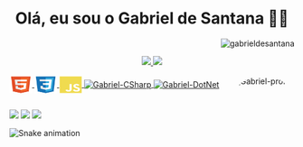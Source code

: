 <!-- ## Olá eu sou o Gabriel de Santana ;) -->
<h1 align="center">Olá, eu sou o Gabriel de Santana 👨‍💻</h1>

<p align="right"><img src="https://komarev.com/ghpvc/?username=gabrieldesantana&color=blue" alt="gabrieldesantana"/></p>

<div align="center">
  <a href="https://github.com/gabrieldesantana">
  <img height="180em" src="https://github-readme-stats.vercel.app/api?username=gabrieldesantana&show_icons=true&theme=dark&include_all_commits=true&count_private=true"/>
  <img height="180em" src="https://github-readme-stats.vercel.app/api/top-langs/?username=gabrieldesantana&layout=compact&langs_count=4&theme=dark"/>
</div>

<div style="display: inline_block"><br>

  <!--   HTML -->
  <img align="center" alt="Gabriel-HTML" height="30" width="40" src="https://raw.githubusercontent.com/devicons/devicon/master/icons/html5/html5-original.svg">
  <!--   CSS -->
  <img align="center" alt="Gabriel-CSS" height="30" width="40" src="https://raw.githubusercontent.com/devicons/devicon/master/icons/css3/css3-original.svg">
  <!--   JavaScript -->
  <img align="center" alt="Gabriel-Js" height="30" width="40" src="https://raw.githubusercontent.com/devicons/devicon/master/icons/javascript/javascript-plain.svg">
  <!--   Python -->
  <!--   <img align="center" alt="Gabriel-Python" height="30" width="40" src="https://raw.githubusercontent.com/devicons/devicon/master/icons/python/python-    original.svg"> -->
  <!--   CSharp -->
  <img align="center" alt="Gabriel-CSharp" height="30" width="40" src="https://cdn.jsdelivr.net/gh/devicons/devicon/icons/csharp/csharp-original.svg" />
  <!--   dotnet -->
  <img align="center" alt="Gabriel-DotNet" height="30" width="40" src="https://cdn.jsdelivr.net/gh/devicons/devicon/icons/dot-net/dot-net-original.svg" />         
    
  
  <img align="right" alt="Gabriel-profile" height="150" style="border-radius:50px;" src="https://media.discordapp.net/attachments/753788905425207378/967780337746866176/download20220400103251.png?width=406&height=406">
</div>
  
##
  
<div>
  <a href="https://instagram.com/_gabriellgs" target="_blank"><img src="https://img.shields.io/badge/-Instagram-%23E4405F?style=for-the-badge&logo=instagram&logoColor=white" target="_blank"></a>
  <a href = "mailto:gabrieldesantana.contato@gmail.com"><img src="https://img.shields.io/badge/-Gmail-%23333?style=for-the-badge&logo=gmail&logoColor=white" target="_blank"></a>
  <a href="https://www.linkedin.com/in/gabrieldesantana01" target="_blank"><img src="https://img.shields.io/badge/-LinkedIn-%230077B5?style=for-the-badge&logo=linkedin&logoColor=white" target="_blank"></a> 
  
  ![Snake animation](https://github.com/gabrieldesantana/gabrieldesantana/blob/output/github-contribution-grid-snake.svg)
  
</div>

